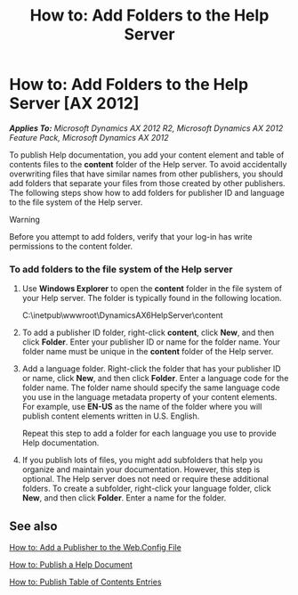 ﻿---
title: 'How to: Add Folders to the Help Server'
TOCTitle: 'How to: Add Folders to the Help Server'
ms:assetid: 1761454d-0ae5-4172-a233-99690e3ee791
ms:mtpsurl: https://msdn.microsoft.com/en-us/library/Gg882311(v=AX.60)
ms:contentKeyID: 35257140
ms.date: 11/07/2012
mtps_version: v=AX.60
---

# How to: Add Folders to the Help Server [AX 2012]


_**Applies To:** Microsoft Dynamics AX 2012 R2, Microsoft Dynamics AX 2012 Feature Pack, Microsoft Dynamics AX 2012_

To publish Help documentation, you add your content element and table of contents files to the **content** folder of the Help server. To avoid accidentally overwriting files that have similar names from other publishers, you should add folders that separate your files from those created by other publishers. The following steps show how to add folders for publisher ID and language to the file system of the Help server.


> [!WARNING]
> <P>Before you attempt to add folders, verify that your log-in has write permissions to the content folder.</P>



### To add folders to the file system of the Help server

1.  Use **Windows Explorer** to open the **content** folder in the file system of your Help server. The folder is typically found in the following location.
    
    C:\\inetpub\\wwwroot\\DynamicsAX6HelpServer\\content

2.  To add a publisher ID folder, right-click **content**, click **New**, and then click **Folder**. Enter your publisher ID or name for the folder name. Your folder name must be unique in the **content** folder of the Help server.

3.  Add a language folder. Right-click the folder that has your publisher ID or name, click **New**, and then click **Folder**. Enter a language code for the folder name. The folder name should specify the same language code you use in the language metadata property of your content elements. For example, use **EN-US** as the name of the folder where you will publish content elements written in U.S. English.
    
    Repeat this step to add a folder for each language you use to provide Help documentation.

4.  If you publish lots of files, you might add subfolders that help you organize and maintain your documentation. However, this step is optional. The Help server does not need or require these additional folders. To create a subfolder, right-click your language folder, click **New**, and then click **Folder**. Enter a name for the folder.

## See also

[How to: Add a Publisher to the Web.Config File](how-to-add-a-publisher-to-the-web-config-file.md)

[How to: Publish a Help Document](how-to-publish-a-help-document.md)

[How to: Publish Table of Contents Entries](how-to-publish-table-of-contents-entries.md)

